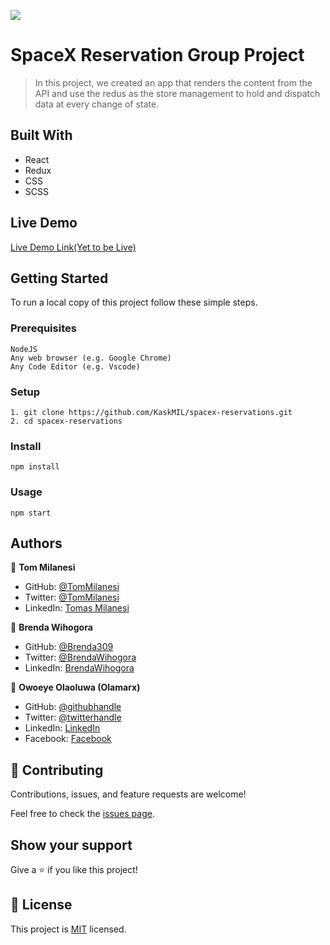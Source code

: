 ![](https://img.shields.io/badge/Microverse-blueviolet)

<!-- ## Mockup of the Site -->
<!-- <p align="center">
  <img
  src="#"
  alt="Mockup Version"
  >
</p> -->


# SpaceX Reservation Group Project 

> In this project, we created an app that renders the content from the API and use the redus as the store management to hold and dispatch data at every change of state.

## Built With

- React
- Redux
- CSS
- SCSS

## Live Demo

[Live Demo Link(Yet to be Live)]()


## Getting Started

To run a local copy of this project follow these simple steps.

### Prerequisites

    NodeJS
    Any web browser (e.g. Google Chrome)
    Any Code Editor (e.g. Vscode)

### Setup

    1. git clone https://github.com/KaskMIL/spacex-reservations.git
    2. cd spacex-reservations

### Install

    npm install

### Usage

    npm start


## Authors
👤 **Tom Milanesi**

- GitHub: [@TomMilanesi](https://github.com/KaskMIL)
- Twitter: [@TomMilanesi](https://twitter.com/TomasMilanesi)
- LinkedIn: [Tomas Milanesi](https://www.linkedin.com/in/tomas-milanesi-3427bb185/)

👤 **Brenda Wihogora**

- GitHub: [@Brenda309](https://github.com/Brenda309)
- Twitter: [@BrendaWihogora](https://twitter.com/BrendaWihogora)
- LinkedIn: [BrendaWihogora](https://linkedin.com/in/BrendaWihogora/)


👤 **Owoeye Olaoluwa (Olamarx)**

- GitHub: [@githubhandle](https://github.com/Olamarx)
- Twitter: [@twitterhandle](https://twitter.com/Owoeye0laoluwa)
- LinkedIn: [LinkedIn](https://www.linkedin.com/in/olaoluwa-owoeye-617702162/)
- Facebook: [Facebook](https://web.facebook.com/olaoluwa.owoeye.39)

## 🤝 Contributing

Contributions, issues, and feature requests are welcome!

Feel free to check the [issues page](../../issues/).

## Show your support

Give a ⭐️ if you like this project!


## 📝 License

This project is [MIT](./MIT.md) licensed.
